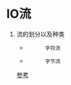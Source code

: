 # IO流

1.	流的划分以及种类
	*			字符流
	*			字节流

	[参考](https://blog.csdn.net/zhaoyanjun6/article/details/54292148/)